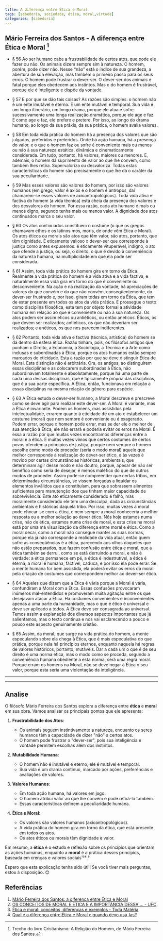 ```yaml
---
title: A diferença entre Ética e Moral
tags: [sabedoria, sociedade, ética, moral,virtude]
categories: [sabedoria]
---
```


## Mário Ferreira dos Santos - A diferença entre Ética e Moral [^1]

  - § 56 Ao ser humano cabe a frustrabilidade de certos atos, que pode ele fazer ou não. Os animais dizem sempre sim à natureza. O homem, porém, pode dizer não. Nesse “não” está o índice de sua grandeza, a abertura de sua elevação, mas também o primeiro passo para os seus erros. O homem pode frustrar o dever-ser. O dever-ser dos animais é fatal porque eles obedecem aos instintos. Mas o do homem é frustrável, porque ele é inteligente e dispõe da vontade.

  - § 57 E por que se dão tais coisas? As razões são simples: o homem não é um ente imutável e eterno. É um ente mutável e temporal. Sua vida é um longo itinerário, um longo drama, porque ele atua e sofre sucessivamente uma longa realização dramática, porque ele age e faz. E como age e faz, ele prefere e pretere. Por isso, ao longo do drama humano, ao longo da sua práxis, da sua prática, o homem avalia valores.

  - § 58 Em toda vida prática do homem há a presença dos valores que são julgados, preferidos e preteridos. Onde há ação humana, há a presença do valor, e o que o homem faz ou sofre é conveniente mais ou menos ou não à sua natureza estática, dinâmica e cinematicamente considerada. Em tudo, portanto, há valores, maiores ou menores. E, ademais, o homem dá suprimento de valor ao que lhe convém, como também lhes retira. Supervaloriza ou desvaloriza. Todas estas características do homem são precisamente o que lhe dá o caráter da sua peculiaridade.

  - § 59 Mas esses valores são valores do homem, por isso são valores humanos (em grego, valor é axiós e o homem é antropos, daí chamarem-se esses valores de axioantropológicos). Toda vida ativa e factiva do homem (a vida técnica) está cheia da presença dos valores e dos desvalores do homem. Por essa razão, cada ato humano é mais ou menos digno, segundo tenha mais ou menos valor. A dignidade dos atos continuados marca o seu valor.

  - § 60 Os atos continuados constituem o costume (o que os gregos chamavam ethos e os latinos mos, moris, de onde vêm Ética e Moral). Os atos éticos ou morais são atos que têm valor, são atos, portanto, que têm dignidade. É eticamente valioso o dever-ser que corresponde à justiça como antes expusemos: é eticamente vituperável, indigno, o ato que ofende a justiça, ou seja, o direito, o que é devido à conveniência da natureza humana, na multiplicidade em que ela pode ser considerada.

  - § 61 Assim, toda vida prática do homem gira em torno da Ética. Realmente a vida prática do homem é a vida ativa e a vida factiva, e naturalmente essa vida gira em torno do que é conveniente ou desconveniente. Na ação e na realização da vontade, há apreciações de valores do que convém e do que não convém, conseqüentemente, do dever-ser frustrado e, por isso, giram todas em torno da Ética, que tem de estar presente em todos os atos da vida prática. E prossegue o texto: como disciplina filosófica, esta tem por objeto formal a atividade humana em relação ao que é conveniente ou não à sua natureza. Os atos podem ser assim éticos ou antiéticos, ou então anéticos. Éticos, os que devem ser realizados; antiéticos, os que não deveriam ser realizados; e anéticos, os que nos parecem indiferentes.

  - § 62 Portanto, toda vida ativa e factiva (técnica, artística) do homem se dá dentro da esfera ética. Razão tinham, pois, os filósofos antigos que punham o Direito, a Economia, a Sociologia, a Técnica e a Arte como inclusas e subordinadas à Ética, porque os atos humanos estão sempre marcados de eticidade. Esta a razão por que se deve distinguir Ética de Moral. Esta distinção não é arbitrária. Ora, os antigos, ao distinguirem essas disciplinas e as colocarem subordinadas à Ética, não subordinavam totalmente e absolutamente, porque há uma parte de cada uma dessas disciplinas, que é tipicamente própria das disciplinas, que é a sua parte específica. A Ética, então, funcionava em relação a essas disciplinas na mesma relação de gênero para espécie.

  - § 63 A Ética estuda o dever-ser humano, a Moral descreve e prescreve como se deve agir para realizar este dever-ser. A Moral é variante, mas a Ética é invariante. Podem os homens, mas assistidos pela intelectualidade, errarem quanto à eticidade de um ato e estabelecer um costume (moral) que nem sempre é conveniente ou é exagerado. Podem errar, porque o homem pode errar, mas se der ele o melhor de sua atenção à Ética, ele não errará e poderia evitar os erros na Moral. É essa a razão por que muitas vezes encontramos diferenças entre a moral e a ética. E muitas vezes vimos que certos costumes de certos povos ofendem a princípios de justiça, porque nem sempre o homem escolhe como modo de proceder (seria o modo moral) aquele que melhor corresponde à realização do dever-ser ético, e às vezes é movido por certas circunstâncias históricas, ambientais, que determinam agir desse modo e não doutro, porque, apesar de não ser benéfico como seria de desejar, é menos maléfico do que de outros modos de proceder. Assim pode-se compreender que certas tribos, em determinadas circunstâncias, se vissem forçadas a liquidar os elementos inválidos que a constituíam, para que sobrassem alimentos suficientes para manutenção dos que tinham maior capacidade de sobrevivência. Este ato eticamente considerado é falho, mas moralmente considerado ele tem uma desculpa, dada as circunstâncias ambientais e históricas daquela tribo. Por isso, muitas vezes a moral pode chocar-se com a ética, e nem sempre a moral conheceria a melhor resposta ou a melhor solução ao dever ético. Nós hoje estamos numa crise, não de ética, estamos numa crise de moral, e esta crise na moral está por uma má visualização da diferença entre moral e ética. Como a moral decai, como a moral não consegue manter as suas normas, porque ela já não corresponde à realidade da vida atual, então quem sofre as conseqüências é a ética, parecendo aos olhos daqueles que não estão preparados, que fazem confusão entre ética e moral, que a ética também se derrui, como se está derruindo a moral, e não é verdade: a ética permanece em pé, a ética é indestrutível, a ética é eterna; a moral é humana, factível, caduca, e por isso ela pode errar. Se a mente humana for bem assistida, ela poderá evitar os erros da moral pela criação de costumes que correspondem melhor ao dever-ser ético.

  - § 64 Aqueles que dizem que a Ética é vária porque a Moral é vária, confundiram a Moral com a Ética. Essas confusões provocaram inúmeros mal-entendidos e promoveram muita agitação entre os que desejavam atacar a Ética. Há costumes convenientes e inconvenientes apenas a uma parte da humanidade, mas o que é ético é universal e deve ser aplicado a todos. A Ética deve ser consagrada ao universal. Temos assim a explanação dos diversos aspectos importantes que já salientamos, mas o texto continua e nos vai esclarecendo a pouco e pouco este aspecto genuinamente cristão.

  - § 65 Assim, da moral, que surge na vida prática do homem, a mente especulando sobre ela chega à Ética, que é mais especulativa do que prática, porque nela há princípios eternos, enquanto naquela há regras de valores históricos, portanto, mutáveis. Dar a cada um o que é de seu direito é uma norma ética, mas o modo como se proceda, segundo a conveniência humana obediente a esta norma, será uma regra moral. Porque erram os homens na Moral, não se deve negar à Ética o seu valor, porque esta seria uma violentação da inteligência.

---

[^1]: Trecho do livro Cristianismo: A Religião do Homem, de Mário Ferreira dos Santos.

---

## Analise

O filósofo Mário Ferreira dos Santos explora a diferença entre **ética** e **moral** em sua obra. Vamos analisar os principais pontos que ele apresenta:

1. **Frustrabilidade dos Atos**:
   - Os animais seguem instintivamente a natureza, enquanto os seres humanos têm a capacidade de dizer "não" a certos atos.
   - O homem pode frustrar o "dever-ser", pois sua inteligência e vontade permitem escolhas além dos instintos.

2. **Mutabilidade Humana**:
   - O homem não é imutável e eterno; ele é mutável e temporal.
   - Sua vida é um drama contínuo, marcado por ações, preferências e avaliações de valores.

3. **Valores Humanos**:
   - Em toda ação humana, há valores em jogo.
   - O homem atribui valor ao que lhe convém e pode retirá-lo também.
   - Essas características definem a peculiaridade humana.

4. **Ética e Moral**:
   - Os valores são valores humanos (axioantropológicos).
   - A vida prática do homem gira em torno da ética, que está presente em todos os atos.
   - Os atos éticos ou morais têm dignidade e valor.

Em resumo, a **ética** é o estudo e reflexão sobre os princípios que orientam as ações humanas, enquanto a **moral** é a prática desses princípios, baseada em crenças e valores sociais¹³⁴.⁶

Espero que esta explicação tenha sido útil! Se você tiver mais perguntas, estou à disposição. 😊

## Referências

1. [Mário Ferreira dos Santos: a diferença entre Ética e Moral](https://blogdo.yurivieira.com/2010/10/mario-ferreira-etica-moral/)
2. [OS CONCEITOS DE MORAL E ÉTICA E A IMPORTÂNCIA DESSA ... - UFC](https://repositorio.ufc.br/bitstream/riufc/45285/1/2016_eve_tfferreira.pdf)
3. [Ética e moral: conceitos, diferenças e exemplos - Toda Matéria](https://www.todamateria.com.br/etica-e-moral/)
4. [Qual é a diferença entre Ética e Moral e quando devo usá-las?](https://www.diferenca.com/etica-e-moral/)

